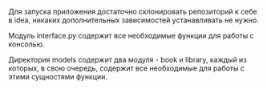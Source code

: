 Для запуска приложения достаточно склонировать репозиторий к себе в idea, никаких дополнительных зависимостей устанавливать не нужно.

Модуль interface.py содержит все необходимые функции для работы с консолью.

Директория models содержит два модуля - book и library, каждый из которых, в свою очередь, содержит все необходимые для работы с этими сущностями функции.

